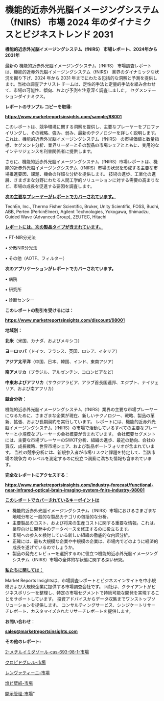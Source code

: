 # 機能的近赤外光脳イメージングシステム（fNIRS） 市場 2024 年のダイナミクスとビジネストレンド 2031

<strong>機能的近赤外光脳イメージングシステム（fNIRS） 市場レポート、2024年から2031年</strong>

最新の 機能的近赤外光脳イメージングシステム（fNIRS） 市場調査レポートは、機能的近赤外光脳イメージングシステム（fNIRS） 業界のダイナミックな状況を掘り下げ、2024 年から 2031 年までにわたる包括的な洞察と予測を提供します。当社の調査アナリスト チームは、定性的手法と定量的手法を組み合わせて、市場の可能性、傾向、および予測を注意深く調査しました。 セグメンテーションダイナミクス。



<strong>レポートのサンプル コピーを取得:</strong> <a href=https://www.marketreportsinsights.com/sample/98001>

<strong><u>https://www.marketreportsinsights.com/sample/98001</u></strong></a>

このレポートは、競争環境に関する洞察を提供し、主要なプレーヤーをプロファイリングし、その戦略、強み、弱み、最新のテクノロジーを詳しく説明します。 これは、機能的近赤外光脳イメージングシステム（fNIRS） の市場価値と数量指標、セグメント分析、業界リーダーとその製品の市場シェアとともに、実用的なインテリジェンスを利害関係者に提供します。

さらに、機能的近赤外光脳イメージングシステム（fNIRS）市場レポートは、機能的近赤外光脳イメージングシステム（fNIRS）市場の状況を形成する主要な市場推進要因、課題、機会の詳細な分析を提供します。 技術の進歩、工業化の進展、さまざまな分野にわたる人間工学的ソリューションに対する需要の高まりなど、市場の成長を促進する要因を調査します。



<strong><u>次の主要なプレーヤーがレポートでカバーされています。</u></strong>

TechEn, Inc., Thermo Fisher Scientific, Bruker, Unity Scientific, FOSS, Buchi, ABB, Perten (PerkinElmer), Agilent Technologies, Yokogawa, Shimadzu, Guided Wave (Advanced Group), ZEUTEC, Hitachi



<strong><u><b>レポートには、次の製品タイプが含まれています。</b></u></strong>

• FT-NIR分光法

• 分散NIR分光法

• その他（AOTF、フィルター）



<strong><b>次のアプリケーションがレポートでカバーされています。</b></strong>

• 病院

• 研究所

• 診断センター



<strong><b>このレポートの割引を受けるには：</b></strong><a href=https://www.marketreportsinsights.com/discount/98001>

<strong><u>https://www.marketreportsinsights.com/discount/98001</u></strong></a>



<strong>地域別：</strong>



<strong>北米</strong>（米国、カナダ、およびメキシコ）



<strong>ヨーロッパ</strong>（ドイツ、フランス、英国、ロシア、イタリア）



<strong>アジア太平洋</strong>（中国、日本、韓国、インド、東南アジア）



<strong>南アメリカ</strong>（ブラジル、アルゼンチン、コロンビアなど）



<strong>中東およびアフリカ</strong>（サウジアラビア、アラブ首長国連邦、エジプト、ナイジェリア、および南アフリカ）



<strong>競合分析：</strong>

機能的近赤外光脳イメージングシステム（fNIRS）業界の主要な市場プレーヤーになるために、さまざまな企業が現在、新しいテクノロジー、戦略、製品の革新、拡張、および長期契約を実行しています。 レポートには、機能的近赤外光脳イメージングシステム（fNIRS）の市場で活動しているすべての主要なプレーヤーと小規模なプレーヤーの会社概要が含まれています。 会社概要セグメントには、主要な市場プレーヤーのSWOT分析、組織の進歩、最近の動向、会社の買収、成長戦略、世界市場シェア、および製品ポートフォリオが含まれています。 当社の競争分析には、新規参入者が市場リスクと課題を特定して、当該市場の競争力 のレベルを測定するのに役立つ洞察に満ちた情報も含まれています。



<strong>完全なレポートにアクセスする</strong>：

<a href=https://www.marketreportsinsights.com/industry-forecast/functional-near-infrared-optical-brain-imaging-system-fnirs-industry-98001>

<strong><u>https://www.marketreportsinsights.com/industry-forecast/functional-near-infrared-optical-brain-imaging-system-fnirs-industry-98001</u></strong></a>



<strong><u><b>このレポートでカバーされているキーポイントは</b></u></strong>
<ul>
  <li>機能的近赤外光脳イメージングシステム（fNIRS）市場におけるさまざまな地域分布と一般的な製品カテゴリの包括的な分析。</li>
  <li>主要製品のコスト、および将来の生産コストに関する重要な情報。これは、業界向けに開発中のデータベースを修正するのに役立ちます。</li>
  <li>市場への参入を検討している新しい組織の徹底的な内訳分析。</li>
  <li>正確には、最も大規模な企業や中規模の企業は、市場内でどのように経済的成長を遂げているのでしょうか。</li>
  <li>製品の発売とレビューを選択するのに役立つ機能的近赤外光脳イメージングシステム（fNIRS）市場の全体的な状態に関する深い研究。</li>
</ul>


<strong><u><b>私たちに関しては：</b></u></strong>

Market Reports Insightsは、市場調査レポートとビジネスインサイトを中小規模および大規模企業に提供する市場調査会社です。 同社は、クライアントがビジネスポリシーを整理し、特定の市場セグメントで持続可能な開発を実現することをサポートしています。 投資アドバイスからデータ収集までワンストップソリューションを提供します。 コンサルティングサービス、シンジケートリサーチレポート、カスタマイズされたリサーチレポートを提供します。



<strong><b>お問い合わせ</b></strong>：

<a href=mailto:sales@marketreportsinsights.com>

<strong><u>sales@marketreportsinsights.com</u></strong></a>



<strong>その他のレポート:</strong>

<a href=https://www.linkedin.com/pulse/2-メチルイミダゾール-cas-693-98-1-市場-2023-年のダイナミクスとビジネストレンド-67g8f/>2-メチルイミダゾール-cas-693-98-1-市場</a>

<a href=https://www.linkedin.com/pulse/クロピドグレル-市場-2023-総合分析と事業成長戦略-2030-consumer-connection-collective-360-jvbcf/>クロピドグレル-市場</a>

<a href=https://www.linkedin.com/pulse/レンヴァティーニ-市場-2023-総利益と主要ベンダー-2030-pr-news-hub-yidxf/>レンヴァティーニ-市場</a>

<a href=https://www.linkedin.com/pulse/塩ビ壁紙-市場-2023-競争分析と事業成長-2030-consumer-connection-collective-360-x6fcf/>塩ビ壁紙-市場</a>

<a href=https://www.linkedin.com/pulse/開示管理-市場-2030-年までの需要に焦点を当てた-2023-年調査レポート-fv0of/>開示管理-市場</a>"
